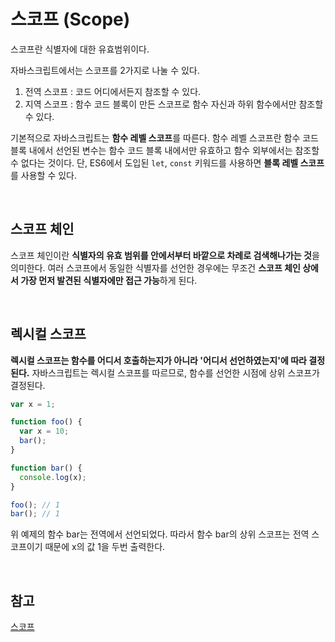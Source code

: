 # 스코프 (Scope)
스코프란 식별자에 대한 유효범위이다.

자바스크립트에서는 스코프를 2가지로 나눌 수 있다.
1. 전역 스코프 : 코드 어디에서든지 참조할 수 있다.
2. 지역 스코프 : 함수 코드 블록이 만든 스코프로 함수 자신과 하위 함수에서만 참조할 수 있다.

기본적으로 자바스크립트는 **함수 레벨 스코프**를 따른다. 함수 레벨 스코프란 함수 코드 블록 내에서 선언된 변수는 함수 코드 블록 내에서만 유효하고 함수 외부에서는 참조할 수 없다는 것이다.
단, ES6에서 도입된 `let`, `const` 키워드를 사용하면 **블록 레벨 스코프**를 사용할 수 있다.

<br>

## 스코프 체인
스코프 체인이란 **식별자의 유효 범위를 안에서부터 바깥으로 차례로 검색해나가는 것**을 의미한다. 여러 스코프에서 동일한 식별자를 선언한 경우에는 무조건 **스코프 체인 상에서 가장 먼저 발견된 식별자에만 접근 가능**하게 된다.

<br>

## 렉시컬 스코프
**렉시컬 스코프는 함수를 어디서 호출하는지가 아니라 '어디서 선언하였는지'에 따라 결정된다.** 자바스크립트는 렉시컬 스코프를 따르므로, 함수를 선언한 시점에 상위 스코프가 결정된다.

```js
var x = 1;

function foo() {
  var x = 10;
  bar();
}

function bar() {
  console.log(x);
}

foo(); // 1
bar(); // 1
```
위 예제의 함수 bar는 전역에서 선언되었다. 따라서 함수 bar의 상위 스코프는 전역 스코프이기 때문에 x의 값 1을 두번 출력한다.

<br>

## 참고
[스코프](https://poiemaweb.com/js-scope)
